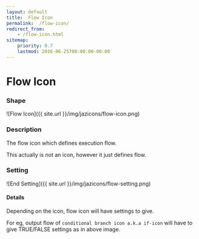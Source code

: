 ```yaml
---
layout: default
title:  Flow Icon
permalink:  /flow-icon/
redirect_from: 
    - /flow-icon.html
sitemap: 
    priority: 0.7
    lastmod: 2016-06-25T00:00:00-00:00
---
```


# Flow Icon

### Shape

![Flow Icon]({{ site.url }}/img/jazicons/flow-icon.png)

### Description

The flow icon which defines execution flow.

This actually is not an icon, however it just defines flow.

### Setting

![End Setting]({{ site.url }}/img/jazicons/flow-setting.png)

#### Details

Depending on the icon, flow icon will have settings to give.

For eg, output flow of `conditional branch icon a.k.a if-icon` will have to give TRUE/FALSE settings as in above image.